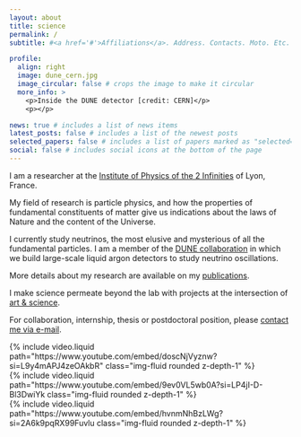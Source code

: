 ```yaml
---
layout: about
title: science
permalink: /
subtitle: #<a href='#'>Affiliations</a>. Address. Contacts. Moto. Etc.

profile:
  align: right
  image: dune_cern.jpg
  image_circular: false # crops the image to make it circular
  more_info: >
    <p>Inside the DUNE detector [credit: CERN]</p>
    <p></p>

news: true # includes a list of news items
latest_posts: false # includes a list of the newest posts
selected_papers: false # includes a list of papers marked as "selected={true}"
social: false # includes social icons at the bottom of the page
---
```


I am a researcher at the [Institute of Physics of the 2 Infinities](https://www.ip2i.in2p3.fr/?lang=en) of Lyon, France.

My field of research is particle physics, and how the properties of fundamental constituents of matter give us indications about the laws of Nature and the content of the Universe.

I currently study neutrinos, the most elusive and mysterious of all the fundamental particles.
I am a member of the [DUNE collaboration](https://www.dunescience.org/) in which we build large-scale liquid argon detectors to study neutrino oscillations. 

More details about my research are available on my [publications](https://inspirehep.net/authors/1348388).

I make science permeate beyond the lab with projects at the intersection of [art & science](https://lhaegel.github.io/art/).

For collaboration, internship, thesis or postdoctoral position, please [contact me via e-mail](https://annuaire.in2p3.fr/6470-11492/leila-haegel).


<div class="row mt-3">
    <div class="col-sm-2 mt-3 mt-md-0">
        {% include video.liquid path="https://www.youtube.com/embed/doscNjVyznw?si=L9y4mAPJ4zeOAkbR" class="img-fluid rounded z-depth-1" %}
    </div>
    <div class="col-sm-2 mt-3 mt-md-0">
        {% include video.liquid path="https://www.youtube.com/embed/9ev0VL5wb0A?si=LP4jI-D-Bl3DwiYk class="img-fluid rounded z-depth-1" %}
    </div>
    <div class="col-sm-2 mt-3 mt-md-0">
        {% include video.liquid path="https://www.youtube.com/embed/hvnmNhBzLWg?si=2A6k9pqRX99Fuvlu class="img-fluid rounded z-depth-1" %}
    </div>
</div>
